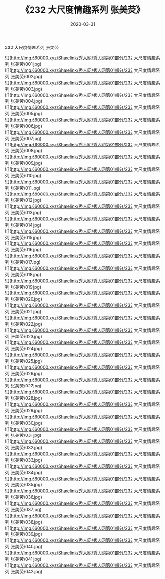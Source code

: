 ﻿---
layout: post
title:  《232 大尺度情趣系列 张美荧》
date:   2020-03-31
img: http://img.660000.xyz/Sharelink/秀人网/秀人网第01部分/232 大尺度情趣系列 张美荧/000.jpg
categories: [美女, 清纯, 唯美]
---

232 大尺度情趣系列 张美荧

  ![](http://img.660000.xyz/Sharelink/秀人网/秀人网第01部分/232 大尺度情趣系列 张美荧/001.jpg) <br> ![](http://img.660000.xyz/Sharelink/秀人网/秀人网第01部分/232 大尺度情趣系列 张美荧/002.jpg) <br> ![](http://img.660000.xyz/Sharelink/秀人网/秀人网第01部分/232 大尺度情趣系列 张美荧/003.jpg) <br> ![](http://img.660000.xyz/Sharelink/秀人网/秀人网第01部分/232 大尺度情趣系列 张美荧/004.jpg) <br> ![](http://img.660000.xyz/Sharelink/秀人网/秀人网第01部分/232 大尺度情趣系列 张美荧/005.jpg) <br> ![](http://img.660000.xyz/Sharelink/秀人网/秀人网第01部分/232 大尺度情趣系列 张美荧/006.jpg) <br> ![](http://img.660000.xyz/Sharelink/秀人网/秀人网第01部分/232 大尺度情趣系列 张美荧/007.jpg) <br> ![](http://img.660000.xyz/Sharelink/秀人网/秀人网第01部分/232 大尺度情趣系列 张美荧/008.jpg) <br> ![](http://img.660000.xyz/Sharelink/秀人网/秀人网第01部分/232 大尺度情趣系列 张美荧/009.jpg) <br> ![](http://img.660000.xyz/Sharelink/秀人网/秀人网第01部分/232 大尺度情趣系列 张美荧/010.jpg) <br> ![](http://img.660000.xyz/Sharelink/秀人网/秀人网第01部分/232 大尺度情趣系列 张美荧/011.jpg) <br> ![](http://img.660000.xyz/Sharelink/秀人网/秀人网第01部分/232 大尺度情趣系列 张美荧/012.jpg) <br> ![](http://img.660000.xyz/Sharelink/秀人网/秀人网第01部分/232 大尺度情趣系列 张美荧/013.jpg) <br> ![](http://img.660000.xyz/Sharelink/秀人网/秀人网第01部分/232 大尺度情趣系列 张美荧/014.jpg) <br> ![](http://img.660000.xyz/Sharelink/秀人网/秀人网第01部分/232 大尺度情趣系列 张美荧/015.jpg) <br> ![](http://img.660000.xyz/Sharelink/秀人网/秀人网第01部分/232 大尺度情趣系列 张美荧/016.jpg) <br> ![](http://img.660000.xyz/Sharelink/秀人网/秀人网第01部分/232 大尺度情趣系列 张美荧/017.jpg) <br> ![](http://img.660000.xyz/Sharelink/秀人网/秀人网第01部分/232 大尺度情趣系列 张美荧/018.jpg) <br> ![](http://img.660000.xyz/Sharelink/秀人网/秀人网第01部分/232 大尺度情趣系列 张美荧/019.jpg) <br> ![](http://img.660000.xyz/Sharelink/秀人网/秀人网第01部分/232 大尺度情趣系列 张美荧/020.jpg) <br> ![](http://img.660000.xyz/Sharelink/秀人网/秀人网第01部分/232 大尺度情趣系列 张美荧/021.jpg) <br> ![](http://img.660000.xyz/Sharelink/秀人网/秀人网第01部分/232 大尺度情趣系列 张美荧/022.jpg) <br> ![](http://img.660000.xyz/Sharelink/秀人网/秀人网第01部分/232 大尺度情趣系列 张美荧/023.jpg) <br> ![](http://img.660000.xyz/Sharelink/秀人网/秀人网第01部分/232 大尺度情趣系列 张美荧/024.jpg) <br> ![](http://img.660000.xyz/Sharelink/秀人网/秀人网第01部分/232 大尺度情趣系列 张美荧/025.jpg) <br> ![](http://img.660000.xyz/Sharelink/秀人网/秀人网第01部分/232 大尺度情趣系列 张美荧/026.jpg) <br> ![](http://img.660000.xyz/Sharelink/秀人网/秀人网第01部分/232 大尺度情趣系列 张美荧/027.jpg) <br> ![](http://img.660000.xyz/Sharelink/秀人网/秀人网第01部分/232 大尺度情趣系列 张美荧/028.jpg) <br> ![](http://img.660000.xyz/Sharelink/秀人网/秀人网第01部分/232 大尺度情趣系列 张美荧/029.jpg) <br> ![](http://img.660000.xyz/Sharelink/秀人网/秀人网第01部分/232 大尺度情趣系列 张美荧/030.jpg) <br> ![](http://img.660000.xyz/Sharelink/秀人网/秀人网第01部分/232 大尺度情趣系列 张美荧/031.jpg) <br> ![](http://img.660000.xyz/Sharelink/秀人网/秀人网第01部分/232 大尺度情趣系列 张美荧/032.jpg) <br> ![](http://img.660000.xyz/Sharelink/秀人网/秀人网第01部分/232 大尺度情趣系列 张美荧/033.jpg) <br> ![](http://img.660000.xyz/Sharelink/秀人网/秀人网第01部分/232 大尺度情趣系列 张美荧/034.jpg) <br> ![](http://img.660000.xyz/Sharelink/秀人网/秀人网第01部分/232 大尺度情趣系列 张美荧/035.jpg) <br> ![](http://img.660000.xyz/Sharelink/秀人网/秀人网第01部分/232 大尺度情趣系列 张美荧/036.jpg) <br> ![](http://img.660000.xyz/Sharelink/秀人网/秀人网第01部分/232 大尺度情趣系列 张美荧/037.jpg) <br> ![](http://img.660000.xyz/Sharelink/秀人网/秀人网第01部分/232 大尺度情趣系列 张美荧/038.jpg) <br> ![](http://img.660000.xyz/Sharelink/秀人网/秀人网第01部分/232 大尺度情趣系列 张美荧/039.jpg) <br> ![](http://img.660000.xyz/Sharelink/秀人网/秀人网第01部分/232 大尺度情趣系列 张美荧/040.jpg) <br> ![](http://img.660000.xyz/Sharelink/秀人网/秀人网第01部分/232 大尺度情趣系列 张美荧/041.jpg) <br> ![](http://img.660000.xyz/Sharelink/秀人网/秀人网第01部分/232 大尺度情趣系列 张美荧/042.jpg) <br>